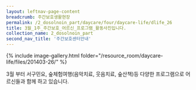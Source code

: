 ```yaml
--- 
layout: leftnav-page-content 
breadcrumb: 주간보호생활현장 
permalink: /2_dosolnoin_part/daycare/four/daycare-life/dlife_26
title: 3월_1주_주간보호_어르신_프로그램_활동사진입니다.
collection_name: 2_dosolnoin_part
second_nav_title: '주간보호센터안내' 
---
```

{% include image-gallery.html folder="/resource_room/daycare-life/files/201403-26/" %}








3월 부터 서구민요, 숲체험여행(음악치료, 웃음치료, 숲산책)등 다양한 프로그램으로
어르신들과 함께 하고 있습니다.